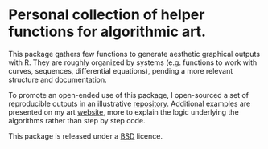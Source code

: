 # Personal collection of helper functions for algorithmic art.

This package gathers few functions to generate aesthetic graphical outputs with R. They are roughly organized by systems (e.g. functions to work with curves, sequences, differential equations), pending a more relevant structure and documentation.

To promote an open-ended use of this package, I open-sourced a set of reproducible outputs in an illustrative [repository](https://github.com/picasa/generative_examples). Additional examples are presented on my art [website](https://casadebaig.netlify.app/), more to explain the logic underlying the algorithms rather than step by step code.

This package is released under a [BSD](https://github.com/picasa/generate/blob/main/LICENSE.md) licence.
